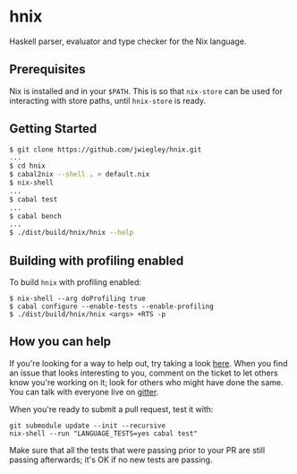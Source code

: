 # hnix

Haskell parser, evaluator and type checker for the Nix language.

## Prerequisites

Nix is installed and in your `$PATH`. This is so that `nix-store` can be used
for interacting with store paths, until `hnix-store` is ready.

## Getting Started

```bash
$ git clone https://github.com/jwiegley/hnix.git
...
$ cd hnix
$ cabal2nix --shell . > default.nix
$ nix-shell
...
$ cabal test
...
$ cabal bench
...
$ ./dist/build/hnix/hnix --help
```

## Building with profiling enabled

To build `hnix` with profiling enabled:

```
$ nix-shell --arg doProfiling true
$ cabal configure --enable-tests --enable-profiling
$ ./dist/build/hnix/hnix <args> +RTS -p
```

## How you can help

If you're looking for a way to help out, try taking a look [here](https://github.com/jwiegley/hnix/issues?q=is%3Aissue+is%3Aopen+label%3A%22help+wanted%22+no%3Aassignee).  When you find an issue that looks interesting to you, comment on the ticket to let others know you're working on it; look for others who might have done the same.  You can talk with everyone live on [gitter](https://gitter.im/haskell-nix/Lobby).

When you're ready to submit a pull request, test it with:
```
git submodule update --init --recursive
nix-shell --run "LANGUAGE_TESTS=yes cabal test"
```

Make sure that all the tests that were passing prior to your PR are still passing afterwards; it's OK if no new tests are passing.
